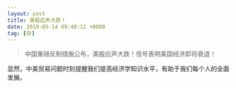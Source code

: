 ```yaml
---
layout: post
title: 美股应声大跌！
date: 2019-05-14 09:48:11 +0800
tag: [杂]
---
```


> 中国重磅反制措施公布，美股应声大跌！信号表明美国经济即将衰退！

显然，中美贸易问题时刻提醒我们提高经济学知识水平，有助于我们每个人的全面发展。
